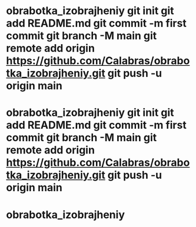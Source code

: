 # obrabotka_izobrajheniy git init git add README.md git commit -m first commit git branch -M main git remote add origin https://github.com/Calabras/obrabotka_izobrajheniy.git git push -u origin main
# obrabotka_izobrajheniy git init git add README.md git commit -m first commit git branch -M main git remote add origin https://github.com/Calabras/obrabotka_izobrajheniy.git git push -u origin main
# obrabotka_izobrajheniy
